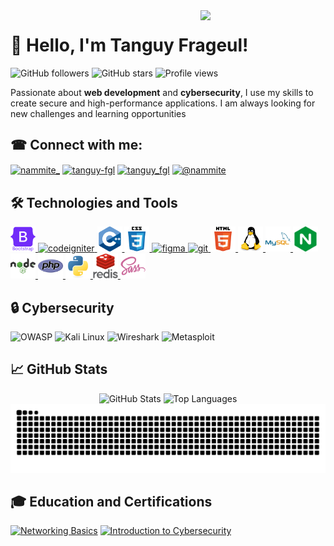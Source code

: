 <img align='right' src='https://user-images.githubusercontent.com/5713670/87202985-820dcb80-c2b6-11ea-9f56-7ec461c497c3.gif' width='200"'>

# 👋 Hello, I'm Tanguy Frageul!

![GitHub followers](https://img.shields.io/github/followers/tanguy-fgl?style=social)
![GitHub stars](https://img.shields.io/github/stars/tanguy-fgl?style=social)
![Profile views](https://komarev.com/ghpvc/?username=tanguy-fgl&color=blueviolet)

Passionate about **web development** and **cybersecurity**, I use my skills to create secure and high-performance applications. I am always looking for new challenges and learning opportunities

## ☎ Connect with me:
<p align="left">
<a href="https://twitter.com/nammite_" target="blank"><img align="center" src="https://raw.githubusercontent.com/rahuldkjain/github-profile-readme-generator/master/src/images/icons/Social/twitter.svg" alt="nammite_" height="30" width="40" /></a>
<a href="https://linkedin.com/in/tanguy-fgl" target="blank"><img align="center" src="https://raw.githubusercontent.com/rahuldkjain/github-profile-readme-generator/master/src/images/icons/Social/linked-in-alt.svg" alt="tanguy-fgl" height="30" width="40" /></a>
<a href="https://instagram.com/tanguy_fgl" target="blank"><img align="center" src="https://raw.githubusercontent.com/rahuldkjain/github-profile-readme-generator/master/src/images/icons/Social/instagram.svg" alt="tanguy_fgl" height="30" width="40" /></a>
<a href="https://www.youtube.com/@nammite" target="blank"><img align="center" src="https://raw.githubusercontent.com/rahuldkjain/github-profile-readme-generator/master/src/images/icons/Social/youtube.svg" alt="@nammite" height="30" width="40" /></a>
</p>

## 🛠️ Technologies and Tools
<p align="left"> <a href="https://getbootstrap.com" target="_blank" rel="noreferrer"> <img src="https://raw.githubusercontent.com/devicons/devicon/master/icons/bootstrap/bootstrap-plain-wordmark.svg" alt="bootstrap" width="40" height="40"/> </a> <a href="https://codeigniter.com" target="_blank" rel="noreferrer"> <img src="https://cdn.worldvectorlogo.com/logos/codeigniter.svg" alt="codeigniter" width="40" height="40"/> </a> <a href="https://www.w3schools.com/cpp/" target="_blank" rel="noreferrer"> <img src="https://raw.githubusercontent.com/devicons/devicon/master/icons/cplusplus/cplusplus-original.svg" alt="cplusplus" width="40" height="40"/> </a> <a href="https://www.w3schools.com/css/" target="_blank" rel="noreferrer"> <img src="https://raw.githubusercontent.com/devicons/devicon/master/icons/css3/css3-original-wordmark.svg" alt="css3" width="40" height="40"/> </a> <a href="https://www.figma.com/" target="_blank" rel="noreferrer"> <img src="https://www.vectorlogo.zone/logos/figma/figma-icon.svg" alt="figma" width="40" height="40"/> </a> <a href="https://git-scm.com/" target="_blank" rel="noreferrer"> <img src="https://www.vectorlogo.zone/logos/git-scm/git-scm-icon.svg" alt="git" width="40" height="40"/> </a> <a href="https://www.w3.org/html/" target="_blank" rel="noreferrer"> <img src="https://raw.githubusercontent.com/devicons/devicon/master/icons/html5/html5-original-wordmark.svg" alt="html5" width="40" height="40"/> </a> <a href="https://www.linux.org/" target="_blank" rel="noreferrer"> <img src="https://raw.githubusercontent.com/devicons/devicon/master/icons/linux/linux-original.svg" alt="linux" width="40" height="40"/> </a> <a href="https://www.mysql.com/" target="_blank" rel="noreferrer"> <img src="https://raw.githubusercontent.com/devicons/devicon/master/icons/mysql/mysql-original-wordmark.svg" alt="mysql" width="40" height="40"/> </a> <a href="https://www.nginx.com" target="_blank" rel="noreferrer"> <img src="https://raw.githubusercontent.com/devicons/devicon/master/icons/nginx/nginx-original.svg" alt="nginx" width="40" height="40"/> </a> <a href="https://nodejs.org" target="_blank" rel="noreferrer"> <img src="https://raw.githubusercontent.com/devicons/devicon/master/icons/nodejs/nodejs-original-wordmark.svg" alt="nodejs" width="40" height="40"/> </a> <a href="https://www.php.net" target="_blank" rel="noreferrer"> <img src="https://raw.githubusercontent.com/devicons/devicon/master/icons/php/php-original.svg" alt="php" width="40" height="40"/> </a> <a href="https://www.python.org" target="_blank" rel="noreferrer"> <img src="https://raw.githubusercontent.com/devicons/devicon/master/icons/python/python-original.svg" alt="python" width="40" height="40"/> </a> <a href="https://redis.io" target="_blank" rel="noreferrer"> <img src="https://raw.githubusercontent.com/devicons/devicon/master/icons/redis/redis-original-wordmark.svg" alt="redis" width="40" height="40"/> </a> <a href="https://sass-lang.com" target="_blank" rel="noreferrer"> <img src="https://raw.githubusercontent.com/devicons/devicon/master/icons/sass/sass-original.svg" alt="sass" width="40" height="40"/> </a> </p>

## 🔒 Cybersecurity

![OWASP](https://img.shields.io/badge/-OWASP-000000?logo=owasp&logoColor=fff)
![Kali Linux](https://img.shields.io/badge/-Kali%20Linux-557C94?logo=kalilinux&logoColor=fff)
![Wireshark](https://img.shields.io/badge/-Wireshark-1679A7?logo=wireshark&logoColor=fff)
![Metasploit](https://img.shields.io/badge/-Metasploit-383838?logo=metasploit&logoColor=fff)

## 📈 GitHub Stats

<p align="center">
  <img src="https://github-readme-stats.vercel.app/api?username=tanguy-fgl&show_icons=true&theme=radical" alt="GitHub Stats" width="400" height="182">
  <img src="https://github-readme-stats.vercel.app/api/top-langs/?username=tanguy-fgl&layout=compact&theme=radical" alt="Top Languages" width="400" height="175">
  <img src="https://raw.githubusercontent.com/tanguy-fgl/tanguy-fgl/output/snake.svg" alt="Snake animation" />
</p>

## 🎓 Education and Certifications

<!--START_SECTION:badges-->
[![Networking Basics](https://images.credly.com/size/110x110/images/5bdd6a39-3e03-4444-9510-ecff80c9ce79/image.png)](http://www.credly.com/badges/c78c8d55-b833-4508-8f5b-9859797e8da0 "Networking Basics")
[![Introduction to Cybersecurity](https://images.credly.com/size/110x110/images/af8c6b4e-fc31-47c4-8dcb-eb7a2065dc5b/I2CS__1_.png)](http://www.credly.com/badges/84eb4a08-9f7d-4dbc-953b-39ec4746fca9 "Introduction to Cybersecurity")
<!--END_SECTION:badges-->

